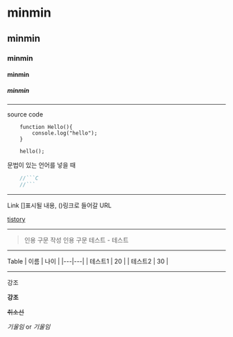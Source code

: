 # minmin
## minmin
### minmin
#### minmin
##### minmin

------------

source code
```
    function Hello(){
        console.log("hello");
    }

    hello();
```
문법이 있는 언어를 넣을 때
``` C
    //```C  
    //```
```
------------

Link
[]표시될 내용,
()링크로 들어갈 URL

[tistory](https://jmin9.tistory.com/)

------------

> 인용 구문 작성
> 인용 구문 테스트 - 테스트

------------

Table
| 이름 | 나이 |
|---|---|
| 테스트1 | 20 |
| 테스트2 | 30 |

------------

강조
<!--**강조**-->
**강조**
<!--~~취소선~~-->
~~취소선~~
<!--*기울임* or _기울임_-->
*기울임* or _기울임_
